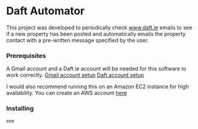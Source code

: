 # Daft Automator

This project was developed to periodically check www.daft.ie emails to see if a new property has been posted and automatically emails the property contact with a pre-written message specified by the user.


### Prerequisites

A Gmail account and a Daft.ie account will be needed for this software to work correctly.
[Gmail account setup](https://accounts.google.com/SignUp?hl=en)
[Daft account setup](https://www.daft.ie/my-daft/?register[u]=1)

I would also recommend running this on an Amazon EC2 instance for high availabliity.
You can create an AWS account [here](https://aws.amazon.com)

### Installing


```
eee
```

